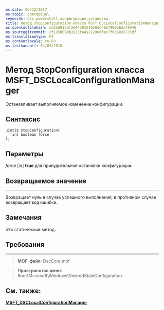 ```yaml
---
ms.date: 06/12/2017
ms.topic: conceptual
keywords: dsc,powershell,конфигурация,установка
title: Метод StopConfiguration класса MSFT_DSCLocalConfigurationManager
ms.openlocfilehash: dadb6912af2e4450381958ed465799056da49946
ms.sourcegitcommit: cf195b090b3223fa4917206dfec7f0b603873cdf
ms.translationtype: HT
ms.contentlocale: ru-RU
ms.lasthandoff: 04/09/2018
---
```

# <a name="stopconfiguration-method-of-the-msftdsclocalconfigurationmanager-class"></a>Метод StopConfiguration класса MSFT_DSCLocalConfigurationManager

Останавливает выполняемое изменение конфигурации.

<a name="syntax"></a>Синтаксис
------

```mof
uint32 StopConfiguration(
  [in] boolean force
);
```

<a name="parameters"></a>Параметры
----------

*force* \[in\] **true** для принудительной остановки конфигурации.

## <a name="return-value"></a>Возвращаемое значение
------------

Возвращает нуль в случае успешного выполнения; в противном случае возвращает код ошибки.

## <a name="remarks"></a>Замечания

Это статический метод.

## <a name="requirements"></a>Требования
------------
>**MOF-файл:** DscCore.mof

>**Пространство имен**: Root\Microsoft\Windows\DesiredStateConfiguration


## <a name="see-also"></a>См. также:


[**MSFT_DSCLocalConfigurationManager**](msft-dsclocalconfigurationmanager.md)